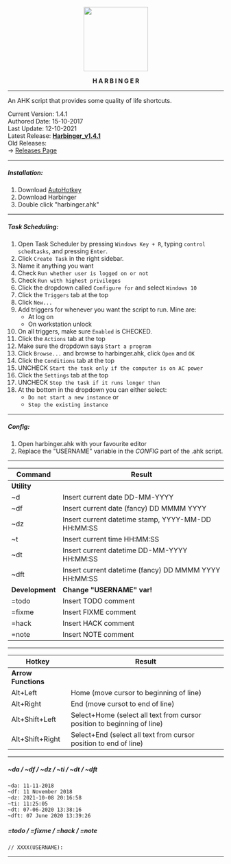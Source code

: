 <p align="center">
  <img width="150" height="auto" src="harbinger.png">
</p>

<p align="center"><b>H A R B I N G E R</b></p>

---

An AHK script that provides some quality of life shortcuts.

Current Version: 1.4.1
<br>
Authored Date: 15-10-2017
<br>
Last Update: 12-10-2021
<br>
Latest Release: <a href="https://github.com/tdwoodman/harbinger/releases" target="_blank"><b>Harbinger_v1.4.1</b></a>
<br>
Old Releases:
<br>
-> <a href="https://github.com/turbits/harbinger/releases" target="_blank">Releases Page</a>
<br>

---

##### Installation:

1. Download <a href="https://autohotkey.com/" target="_blank">AutoHotkey</a>
2. Download Harbinger
3. Double click "harbinger.ahk"

---

##### Task Scheduling:
1. Open Task Scheduler by pressing `Windows Key + R`, typing `control schedtasks`, and pressing `Enter`.
2. Click `Create Task` in the right sidebar.
3. Name it anything you want
4. Check `Run whether user is logged on or not`
5. Check `Run with highest privileges`
6. Click the dropdown called `Configure for` and select `Windows 10`
7. Click the `Triggers` tab at the top
8. Click `New...`
9. Add triggers for whenever you want the script to run. Mine are:
    - At log on
    - On workstation unlock
10. On all triggers, make sure `Enabled` is CHECKED.
11. Click the `Actions` tab at the top
12. Make sure the dropdown says `Start a program`
13. Click `Browse...` and browse to harbinger.ahk, click `Open` and `OK`
14. Click the `Conditions` tab at the top
15. UNCHECK `Start the task only if the computer is on AC power`
16. Click the `Settings` tab at the top
17. UNCHECK `Stop the task if it runs longer than`
18. At the bottom in the dropdown you can either select:
    - `Do not start a new instance` or
    - `Stop the existing instance`

---

##### Config:

1. Open harbinger.ahk with your favourite editor
2. Replace the "USERNAME" variable in the *CONFIG* part of the .ahk script.

---

Command | Result
---- | ----
**Utility** |
~d | Insert current date DD-MM-YYYY
~df | Insert current date (fancy) DD MMMM YYYY
~dz | Insert current datetime stamp, YYYY-MM-DD HH:MM:SS
~t | Insert current time HH:MM:SS
~dt | Insert current datetime DD-MM-YYYY HH:MM:SS
~dft | Insert current datetime (fancy) DD MMMM YYYY HH:MM:SS
**Development** | **Change "USERNAME" var!**
=todo | Insert TODO comment
=fixme | Insert FIXME comment
=hack | Insert HACK comment
=note | Insert NOTE comment

---

Hotkey | Result
---- | ----
**Arrow Functions** |
Alt+Left | Home (move cursor to beginning of line)
Alt+Right | End (move cursot to end of line)
Alt+Shift+Left | Select+Home (select all text from cursor position to beginning of line)
Alt+Shift+Right | Select+End (select all text from cursor position to end of line)

---

##### ~da / ~df / ~dz / ~ti / ~dt / ~dft
```
~da: 11-11-2018
~df: 11 November 2018
~dz: 2021-10-08 20:16:58
~ti: 11:25:05
~dt: 07-06-2020 13:38:16
~dft: 07 June 2020 13:39:26
```

##### =todo / =fixme / =hack / =note
```
// XXXX(USERNAME):
```

---
